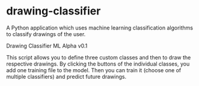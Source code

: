 # drawing-classifier
A Python application which uses machine learning classification algorithms to classify drawings of the user.

Drawing Classifier ML Alpha v0.1

This script allows you to define three custom classes and then to draw the respective drawings. By clicking the buttons of the individual classes, you add one training file to the model. Then you can train it (choose one of multiple classifiers) and predict future drawings.
